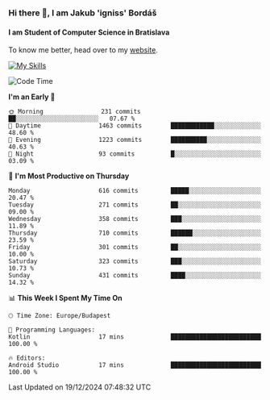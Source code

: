 ### Hi there 👋, I am Jakub 'igniss' Bordáš

#### I am Student of Computer Science in Bratislava
To know me better, head over to my [website](https://bordas.sk).

[![My Skills](https://skillicons.dev/icons?i=js,html,css,figma,svelte,java,kotlin,python,postgresql,typescript,nest,nodejs)](https://bordas.sk)


<!--START_SECTION:waka-->
![Code Time](http://img.shields.io/badge/Code%20Time-1%2C612%20hrs%2026%20mins-blue)

**I'm an Early 🐤** 

```text
🌞 Morning                231 commits         ██░░░░░░░░░░░░░░░░░░░░░░░   07.67 % 
🌆 Daytime                1463 commits        ████████████░░░░░░░░░░░░░   48.60 % 
🌃 Evening                1223 commits        ██████████░░░░░░░░░░░░░░░   40.63 % 
🌙 Night                  93 commits          █░░░░░░░░░░░░░░░░░░░░░░░░   03.09 % 
```
📅 **I'm Most Productive on Thursday** 

```text
Monday                   616 commits         █████░░░░░░░░░░░░░░░░░░░░   20.47 % 
Tuesday                  271 commits         ██░░░░░░░░░░░░░░░░░░░░░░░   09.00 % 
Wednesday                358 commits         ███░░░░░░░░░░░░░░░░░░░░░░   11.89 % 
Thursday                 710 commits         ██████░░░░░░░░░░░░░░░░░░░   23.59 % 
Friday                   301 commits         ██░░░░░░░░░░░░░░░░░░░░░░░   10.00 % 
Saturday                 323 commits         ███░░░░░░░░░░░░░░░░░░░░░░   10.73 % 
Sunday                   431 commits         ████░░░░░░░░░░░░░░░░░░░░░   14.32 % 
```


📊 **This Week I Spent My Time On** 

```text
🕑︎ Time Zone: Europe/Budapest

💬 Programming Languages: 
Kotlin                   17 mins             █████████████████████████   100.00 % 

🔥 Editors: 
Android Studio           17 mins             █████████████████████████   100.00 % 
```


 Last Updated on 19/12/2024 07:48:32 UTC
<!--END_SECTION:waka-->
